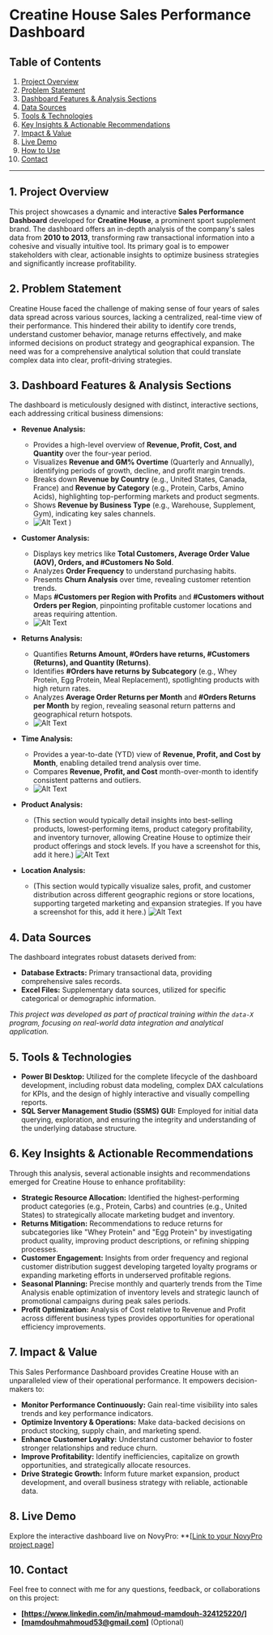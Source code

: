 # Creatine House Sales Performance Dashboard

## Table of Contents
1.  [Project Overview](#project-overview)
2.  [Problem Statement](#problem-statement)
3.  [Dashboard Features & Analysis Sections](#dashboard-features--analysis-sections)
4.  [Data Sources](#data-sources)
5.  [Tools & Technologies](#tools--technologies)
6.  [Key Insights & Actionable Recommendations](#key-insights--actionable-recommendations)
7.  [Impact & Value](#impact--value)
8.  [Live Demo](#live-demo)
9.  [How to Use](#how-to-use)
10. [Contact](#contact)

---

## 1. Project Overview

This project showcases a dynamic and interactive **Sales Performance Dashboard** developed for **Creatine House**, a prominent sport supplement brand. The dashboard offers an in-depth analysis of the company's sales data from **2010 to 2013**, transforming raw transactional information into a cohesive and visually intuitive tool. Its primary goal is to empower stakeholders with clear, actionable insights to optimize business strategies and significantly increase profitability.

## 2. Problem Statement

Creatine House faced the challenge of making sense of four years of sales data spread across various sources, lacking a centralized, real-time view of their performance. This hindered their ability to identify core trends, understand customer behavior, manage returns effectively, and make informed decisions on product strategy and geographical expansion. The need was for a comprehensive analytical solution that could translate complex data into clear, profit-driving strategies.

## 3. Dashboard Features & Analysis Sections

The dashboard is meticulously designed with distinct, interactive sections, each addressing critical business dimensions:

* **Revenue Analysis:**
    * Provides a high-level overview of **Revenue, Profit, Cost, and Quantity** over the four-year period.
    * Visualizes **Revenue and GM% Overtime** (Quarterly and Annually), identifying periods of growth, decline, and profit margin trends.
    * Breaks down **Revenue by Country** (e.g., United States, Canada, France) and **Revenue by Category** (e.g., Protein, Carbs, Amino Acids), highlighting top-performing markets and product segments.
    * Shows **Revenue by Business Type** (e.g., Warehouse, Supplement, Gym), indicating key sales channels.
    * ![Alt Text](Revenue.png)
)
* **Customer Analysis:**
    * Displays key metrics like **Total Customers, Average Order Value (AOV), Orders, and #Customers No Sold**.
    * Analyzes **Order Frequency** to understand purchasing habits.
    * Presents **Churn Analysis** over time, revealing customer retention trends.
    * Maps **#Customers per Region with Profits** and **#Customers without Orders per Region**, pinpointing profitable customer locations and areas requiring attention.
    * ![Alt Text](Customer.png) 


* **Returns Analysis:**
    * Quantifies **Returns Amount, #Orders have returns, #Customers (Returns), and Quantity (Returns)**.
    * Identifies **#Orders have returns by Subcategory** (e.g., Whey Protein, Egg Protein, Meal Replacement), spotlighting products with high return rates.
    * Analyzes **Average Order Returns per Month** and **#Orders Returns per Month** by region, revealing seasonal return patterns and geographical return hotspots.
    * ![Alt Text](Returns.png)
* **Time Analysis:**
    * Provides a year-to-date (YTD) view of **Revenue, Profit, and Cost by Month**, enabling detailed trend analysis over time.
    * Compares **Revenue, Profit, and Cost** month-over-month to identify consistent patterns and outliers.
    * ![Alt Text](Time.png)

* **Product Analysis:**
    * (This section would typically detail insights into best-selling products, lowest-performing items, product category profitability, and inventory turnover, allowing Creatine House to optimize their product offerings and stock levels. If you have a screenshot for this, add it here.)
   ![Alt Text](Product.png)

* **Location Analysis:**
    * (This section would typically visualize sales, profit, and customer distribution across different geographic regions or store locations, supporting targeted marketing and expansion strategies. If you have a screenshot for this, add it here.)
    ![Alt Text](Location.png)

## 4. Data Sources

The dashboard integrates robust datasets derived from:
* **Database Extracts:** Primary transactional data, providing comprehensive sales records.
* **Excel Files:** Supplementary data sources, utilized for specific categorical or demographic information.

*This project was developed as part of practical training within the `data-X` program, focusing on real-world data integration and analytical application.*

## 5. Tools & Technologies

* **Power BI Desktop:** Utilized for the complete lifecycle of the dashboard development, including robust data modeling, complex DAX calculations for KPIs, and the design of highly interactive and visually compelling reports.
* **SQL Server Management Studio (SSMS) GUI:** Employed for initial data querying, exploration, and ensuring the integrity and understanding of the underlying database structure.

## 6. Key Insights & Actionable Recommendations

Through this analysis, several actionable insights and recommendations emerged for Creatine House to enhance profitability:

* **Strategic Resource Allocation:** Identified the highest-performing product categories (e.g., Protein, Carbs) and countries (e.g., United States) to strategically allocate marketing budget and inventory.
* **Returns Mitigation:** Recommendations to reduce returns for subcategories like "Whey Protein" and "Egg Protein" by investigating product quality, improving product descriptions, or refining shipping processes.
* **Customer Engagement:** Insights from order frequency and regional customer distribution suggest developing targeted loyalty programs or expanding marketing efforts in underserved profitable regions.
* **Seasonal Planning:** Precise monthly and quarterly trends from the Time Analysis enable optimization of inventory levels and strategic launch of promotional campaigns during peak sales periods.
* **Profit Optimization:** Analysis of Cost relative to Revenue and Profit across different business types provides opportunities for operational efficiency improvements.

## 7. Impact & Value

This Sales Performance Dashboard provides Creatine House with an unparalleled view of their operational performance. It empowers decision-makers to:

* **Monitor Performance Continuously:** Gain real-time visibility into sales trends and key performance indicators.
* **Optimize Inventory & Operations:** Make data-backed decisions on product stocking, supply chain, and marketing spend.
* **Enhance Customer Loyalty:** Understand customer behavior to foster stronger relationships and reduce churn.
* **Improve Profitability:** Identify inefficiencies, capitalize on growth opportunities, and strategically allocate resources.
* **Drive Strategic Growth:** Inform future market expansion, product development, and overall business strategy with reliable, actionable data.

## 8. Live Demo

Explore the interactive dashboard live on NovyPro: **[[Link to your NovyPro project page](https://www.novypro.com/profile_about/mahmoud-mamdouh?Popup=memberProject&Data=1748329372294x310340830017542340)]

## 10. Contact

Feel free to connect with me for any questions, feedback, or collaborations on this project:

* **[https://www.linkedin.com/in/mahmoud-mamdouh-324125220/]**
* **[mamdouhmahmoud53@gmail.com]** (Optional)
